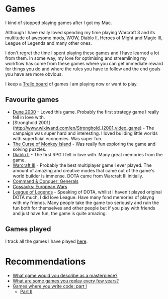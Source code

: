 # Games
I kind of stopped playing games after I got my Mac.

Although I have really loved spending my time playing Warcraft 3 and its multitude of awesome mods, WOW, Diablo II, Heroes of Might and Magic III, League of Legends and many other ones.

I don't regret the time I spent playing these games and I have learned a lot from them. In some way, my love for optimising and streamlining my workflow has come from these games where you can get immediate reward for things you do and where the rules you have to follow and the end goals you have are more obvious.

I keep a [Trello board](https://trello.com/b/EekGabpj) of games I am playing now or want to play.

## Favourite games
- [Dune 2000](http://www.wikiwand.com/en/Dune_2000) - Loved this game. Probably the first strategy game I really fell in love with.
- [Stronghold 2001](http://www.wikiwand.com/en/Stronghold_(2001_video_game) - The campaign was super hard and interesting. I loved building little worlds with superficial economies. Was super fun.
- [The Curse of Monkey Island](http://www.wikiwand.com/en/The_Curse_of_Monkey_Island) - Was really fun exploring the game and solving puzzles.
- [Diablo II](http://www.wikiwand.com/en/Diablo_II) - The first RPG I fell in love with. Many great memories from the game.
- [Warcraft III](http://www.wikiwand.com/en/Warcraft_III:_Reign_of_Chaos) - Probably the best multiplayer game I ever played. The amount of amazing and creative modes that came out of the game's world builder is immense. DOTA came from Warcraft III initially.
- [Command & Conquer: Generals](http://www.wikiwand.com/en/Command_%26_Conquer:_Generals)
- [Cossacks: European Wars](http://www.wikiwand.com/en/Cossacks:_European_Wars)
- [League of Legends](http://www.wikiwand.com/en/League_of_Legends) - Speaking of DOTA, whilist I haven't played original DOTA much, I did love League. Have many fond memories of playng with my friends. Many people take the game too seriously and ruin the fun both for themselves and other people but if you play with friends and just have fun, the game is quite amazing.

## Games played
I track all the games I have played [here](https://www.grouvee.com/user/nikivi).

# Recommendations
- [What game would you describe as a masterpiece?](https://www.reddit.com/r/patientgamers/comments/7629r3/what_game_would_you_describe_as_a_masterpiece/)
- [What are some games you replay every few years?](https://www.reddit.com/r/patientgamers/comments/85laqu/what_are_some_games_you_replay_every_few_years/)
- [Games where you write code: part I](https://habrahabr.ru/company/mailru/blog/328806/)
	- [Part II](https://habrahabr.ru/company/mailru/blog/349546/)